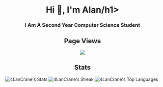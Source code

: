 <h1 align="center">Hi 👋, I'm Alan/h1>
<h3 align="center">I Am A Second Year Computer Science Student</h3>


<p align="left">
</p>
<div align="center">
  <h2>Page Views</h2>
  <img src="https://profile-counter.glitch.me/4LanCrane/count.svg?"  />
</div>

<div align="center">
  <h2>Stats</h2>
</div>


![4LanCrane's Stats](https://github-readme-stats.vercel.app/api?username=4LanCrane&theme=dark&show_icons=true&hide_border=false&count_private=true)
![4LanCrane's Streak](https://github-readme-streak-stats.herokuapp.com/?user=4LanCrane&theme=dark&hide_border=false)
![4LanCrane's Top Languages](https://github-readme-stats.vercel.app/api/top-langs/?username=4LanCrane&theme=dark&show_icons=true&hide_border=false&layout=compact)




###

